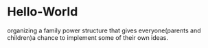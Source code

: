 # Hello-World
organizing a family power structure that gives everyone(parents and children)a chance to implement some of their own ideas.

